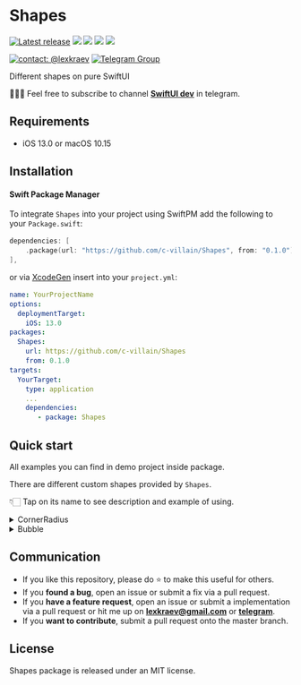 # Shapes

[![Latest release](https://img.shields.io/github/v/release/c-villain/Shapes?color=brightgreen&label=version)](https://github.com/c-villain/Shapes/releases/latest)
[![](https://img.shields.io/endpoint?url=https%3A%2F%2Fswiftpackageindex.com%2Fapi%2Fpackages%2Fc-villain%2FShapes%2Fbadge%3Ftype%3Dswift-versions)](https://swiftpackageindex.com/c-villain/Shapes)
[![](https://img.shields.io/endpoint?url=https%3A%2F%2Fswiftpackageindex.com%2Fapi%2Fpackages%2Fc-villain%2FShapes%2Fbadge%3Ftype%3Dplatforms)](https://swiftpackageindex.com/c-villain/Shapes)
[![](https://img.shields.io/badge/SPM-supported-DE5C43.svg?color=brightgreen)](https://swift.org/package-manager/)
![](https://img.shields.io/github/license/c-villain/Shapes)

[![contact: @lexkraev](https://img.shields.io/badge/contact-%40lexkraev-blue.svg?style=flat)](https://t.me/lexkraev)
[![Telegram Group](https://img.shields.io/endpoint?color=neon&style=flat-square&url=https%3A%2F%2Ftg.sumanjay.workers.dev%2Fswiftui_dev)](https://telegram.dog/swiftui_dev)

Different shapes on pure SwiftUI

👨🏻‍💻 Feel free to subscribe to channel **[SwiftUI dev](https://t.me/swiftui_dev)** in telegram.

## Requirements

- iOS 13.0 or macOS 10.15

## Installation

#### Swift Package Manager

To integrate ```Shapes``` into your project using SwiftPM add the following to your `Package.swift`:

```swift
dependencies: [
    .package(url: "https://github.com/c-villain/Shapes", from: "0.1.0"),
],
```
or via [XcodeGen](https://github.com/yonaskolb/XcodeGen) insert into your `project.yml`:

```yaml
name: YourProjectName
options:
  deploymentTarget:
    iOS: 13.0
packages:
  Shapes:
    url: https://github.com/c-villain/Shapes
    from: 0.1.0
targets:
  YourTarget:
    type: application
    ...
    dependencies:
       - package: Shapes
```

## Quick start

All examples you can find in demo project inside package.

There are different custom shapes provided by `Shapes`.

👇🏻 Tap on its name to see description and example of using.

<details>
  <summary>CornerRadius</summary>

`RoundedRectangle` shape and `.cornerRadius` modifier is used to round specific corners:

<p align="left">
<img src="Pics/CornerRadius.png" alt="corner radius">
</p>

<p align="left">
<img src="Gifs/CornerRadius.gif" alt="corner radius">
</p>

Use such way:
                     
```swift
RoundedRectangle(topLeft: 0, 
                topRight: 16, 
                bottomLeft: 16,
                bottomRight: 16)
```

If you have radiuses on one side that larger than half of height or half of width: 

<p align="left">
<img src="Pics/CornerRadius_pr2.png" alt="corner radius">
</p>

then use chain of modifiers:

```swift
Text("Corner radius modifier")
                .foregroundColor(.black)
                .padding(16)
                .background (
                    Color.purple
                        .cornerRadius(200, corners: .topLeft)
                        .cornerRadius(200, corners: .bottomLeft)
                )
```

</details>

<details>
  <summary>Bubble</summary>

`Bubble` shape and `.bubble` modifier is used to draw messages or tips:

<p align="left">
<img src="Gifs/Bubble.gif" alt="Bubble">
</p>


Use such way:

<p align="left">
<img src="Pics/Bubble.png" alt="Bubble">
</p>


```swift
VStack {
    Text("Hi!")
        .padding(.horizontal, 12)
        .padding(.vertical, 8)
        .background(
            Bubble.init(type: .send,
                        cornerRadius: 20,
                        tail: (width: 6, height: 15))
            .stroke(.gray, lineWidth: 2)
        )
        .frame(maxWidth: .infinity,
               alignment: .trailing)

    Text("Wassup!")
        .padding(.horizontal, 12)
        .padding(.vertical, 8)

        .background(
            Bubble.init(type: .received,
                        cornerRadius: 20,
                        tail: (width: 6, height: 15))
            .stroke(.gray, lineWidth: 2)
        )
        .frame(maxWidth: .infinity,
               alignment: .leading)
}
.padding(20)
```

or via modifier:

<p align="left">
<img src="Pics/Bubble_pr2.png" alt="Bubble">
</p>

```swift
VStack(spacing: 20) {
    Text("Custom bubble ✌🏻 \nLeading")
        .foregroundColor(.white)
        .padding(16)
        .bubble(.received,
                withStroke: .clear,
                lineWidth: 2,
                fill: .black.opacity(0.7))
        .frame(maxWidth: .infinity, alignment: .leading)
        
    Text("Custom bubble ✌🏻\nTrailing")
        .foregroundColor(.white)
        .padding(16)
        .bubble(.send,
                withStroke: .clear,
                lineWidth: 2,
                fill: LinearGradient(
                    gradient: Gradient(colors: [.blue.opacity(0.9), .blue.opacity(0.6)]),
                    startPoint: .leading,
                    endPoint: .trailing
                ))
        .frame(maxWidth: .infinity, alignment: .trailing)
}
```

</details>

## Communication

- If you like this repository, please do :star: to make this useful for others.
- If you **found a bug**, open an issue or submit a fix via a pull request.
- If you **have a feature request**, open an issue or submit a implementation via a pull request or hit me up on **lexkraev@gmail.com** or **[telegram](https://t.me/lexkraev)**.
- If you **want to contribute**, submit a pull request onto the master branch.

## License

Shapes package is released under an MIT license.
